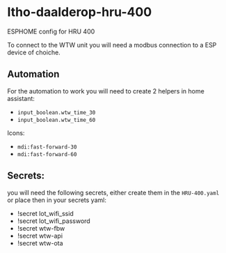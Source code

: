 # Itho-daalderop-hru-400
ESPHOME config for HRU 400

To connect to the WTW unit you will need a modbus connection to a ESP device of choiche. 

## Automation
For the automation to work you will need to create 2 helpers in home assistant:

- `input_boolean.wtw_time_30`
- `input_boolean.wtw_time_60`

Icons: 
- `mdi:fast-forward-30`
- `mdi:fast-forward-60`


## Secrets:
you will need the following secrets, either create them in the `HRU-400.yaml` or place then in your secrets yaml:
- !secret lot_wifi_ssid
- !secret lot_wifi_password
- !secret wtw-fbw
- !secret wtw-api
- !secret wtw-ota

